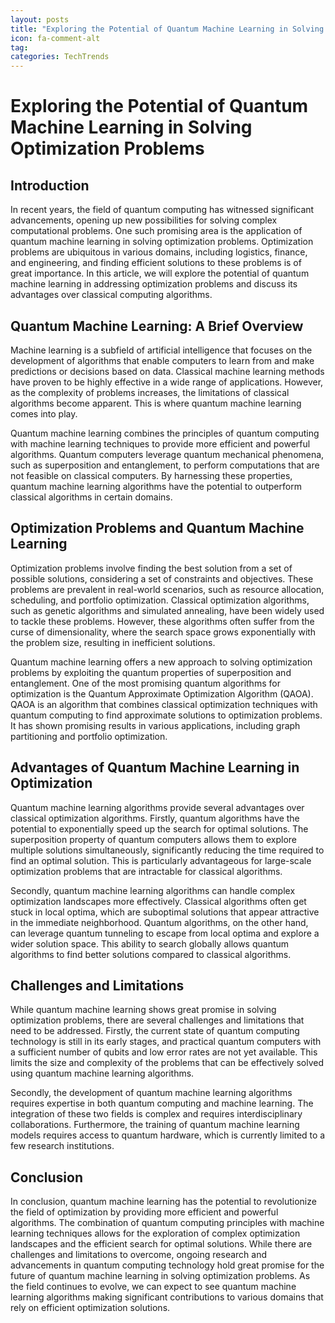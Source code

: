 ```yaml
---
layout: posts
title: "Exploring the Potential of Quantum Machine Learning in Solving Optimization Problems"
icon: fa-comment-alt
tag:      
categories: TechTrends
---
```



# Exploring the Potential of Quantum Machine Learning in Solving Optimization Problems

## Introduction

In recent years, the field of quantum computing has witnessed significant advancements, opening up new possibilities for solving complex computational problems. One such promising area is the application of quantum machine learning in solving optimization problems. Optimization problems are ubiquitous in various domains, including logistics, finance, and engineering, and finding efficient solutions to these problems is of great importance. In this article, we will explore the potential of quantum machine learning in addressing optimization problems and discuss its advantages over classical computing algorithms.

## Quantum Machine Learning: A Brief Overview

Machine learning is a subfield of artificial intelligence that focuses on the development of algorithms that enable computers to learn from and make predictions or decisions based on data. Classical machine learning methods have proven to be highly effective in a wide range of applications. However, as the complexity of problems increases, the limitations of classical algorithms become apparent. This is where quantum machine learning comes into play.

Quantum machine learning combines the principles of quantum computing with machine learning techniques to provide more efficient and powerful algorithms. Quantum computers leverage quantum mechanical phenomena, such as superposition and entanglement, to perform computations that are not feasible on classical computers. By harnessing these properties, quantum machine learning algorithms have the potential to outperform classical algorithms in certain domains.

## Optimization Problems and Quantum Machine Learning

Optimization problems involve finding the best solution from a set of possible solutions, considering a set of constraints and objectives. These problems are prevalent in real-world scenarios, such as resource allocation, scheduling, and portfolio optimization. Classical optimization algorithms, such as genetic algorithms and simulated annealing, have been widely used to tackle these problems. However, these algorithms often suffer from the curse of dimensionality, where the search space grows exponentially with the problem size, resulting in inefficient solutions.

Quantum machine learning offers a new approach to solving optimization problems by exploiting the quantum properties of superposition and entanglement. One of the most promising quantum algorithms for optimization is the Quantum Approximate Optimization Algorithm (QAOA). QAOA is an algorithm that combines classical optimization techniques with quantum computing to find approximate solutions to optimization problems. It has shown promising results in various applications, including graph partitioning and portfolio optimization.

## Advantages of Quantum Machine Learning in Optimization

Quantum machine learning algorithms provide several advantages over classical optimization algorithms. Firstly, quantum algorithms have the potential to exponentially speed up the search for optimal solutions. The superposition property of quantum computers allows them to explore multiple solutions simultaneously, significantly reducing the time required to find an optimal solution. This is particularly advantageous for large-scale optimization problems that are intractable for classical algorithms.

Secondly, quantum machine learning algorithms can handle complex optimization landscapes more effectively. Classical algorithms often get stuck in local optima, which are suboptimal solutions that appear attractive in the immediate neighborhood. Quantum algorithms, on the other hand, can leverage quantum tunneling to escape from local optima and explore a wider solution space. This ability to search globally allows quantum algorithms to find better solutions compared to classical algorithms.

## Challenges and Limitations

While quantum machine learning shows great promise in solving optimization problems, there are several challenges and limitations that need to be addressed. Firstly, the current state of quantum computing technology is still in its early stages, and practical quantum computers with a sufficient number of qubits and low error rates are not yet available. This limits the size and complexity of the problems that can be effectively solved using quantum machine learning algorithms.

Secondly, the development of quantum machine learning algorithms requires expertise in both quantum computing and machine learning. The integration of these two fields is complex and requires interdisciplinary collaborations. Furthermore, the training of quantum machine learning models requires access to quantum hardware, which is currently limited to a few research institutions.

## Conclusion

In conclusion, quantum machine learning has the potential to revolutionize the field of optimization by providing more efficient and powerful algorithms. The combination of quantum computing principles with machine learning techniques allows for the exploration of complex optimization landscapes and the efficient search for optimal solutions. While there are challenges and limitations to overcome, ongoing research and advancements in quantum computing technology hold great promise for the future of quantum machine learning in solving optimization problems. As the field continues to evolve, we can expect to see quantum machine learning algorithms making significant contributions to various domains that rely on efficient optimization solutions.